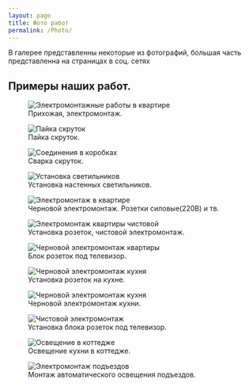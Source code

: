 ```yaml
---
layout: page
title: Фото работ
permalink: /Photo/
---
```

<p>В галерее представленны некоторые из фотографий, большая часть представленна на страницах в соц. сетях</p>
<h2 class="center fsize">Примеры наших работ.</h2>
<div class="gallery">
  		<figure>
    			<img src="photo/1.png" alt="Электромонтажные работы в квартире">
    			<figcaption class="center">Прихожая, электромонтаж.</figcaption>
    		</figure>
    		<figure>
       			<img src="photo/2.png" alt="Пайка скруток">
      			<figcaption class="center">Пайка скруток.</figcaption>
    		</figure>
    		<figure>
       			<img src="photo/3.png" alt="Соединения в коробках">
      			<figcaption class="center">Сварка скруток. </figcaption>
    		</figure>
    		<figure>
       			<img src="photo/4.png" alt="Установка светильников">
      			<figcaption class="center">Установка настенных светильников. </figcaption>
    		</figure>
    		<figure>
       			<img src="photo/5.png" alt="Электромонтаж в квартире">
      			<figcaption class="center">Черновой электромонтаж. Розетки силовые(220В) и тв.</figcaption>
    		</figure>
    		<figure>
       			<img src="photo/6.png" alt="Электромонтаж квартиры чистовой">
      			<figcaption class="center">Установка розеток, чистовой электромонтаж.</figcaption>
    		</figure>
     		<figure>
       			<img src="photo/7.png" alt="Черновой электромонтаж квартиры">
      			<figcaption class="center">Блок розеток под телевизор.</figcaption>
    		</figure>
    		<figure>
       			<img src="photo/8.png" alt="Черновой электромонтаж кухня">
      			<figcaption class="center">Установка розеток на кухне.</figcaption>
    		</figure>
    		<figure>
       			<img src="photo/9.png" alt="Черновой электромонтаж кухня">
      			<figcaption class="center">Черновой электромонтаж кухни.</figcaption>
    		</figure>
    		<figure>
       			<img src="photo/10.png" alt="Чистовой электромонтаж">
      			<figcaption class="center">Установка блока розеток под телевизор.</figcaption>
    		</figure>
    		<figure>
       			<img src="photo/11.png" alt="Освещение в коттедже">
      			<figcaption class="center">Освещение кухни в коттедже.</figcaption>
    		</figure>
    		<figure>
       			<img src="photo/12.png" alt="Электромонтаж подъездов">
      			<figcaption class="center">Монтаж автоматического освещения подъездов.</figcaption>
    		</figure>
  			</div>